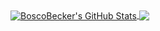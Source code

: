 <!--
**BoscoBecker/BoscoBecker** is a ✨ _special_ ✨ repository because its `README.md` (this file) appears on your GitHub profile.

Here are some ideas to get you started:

- 🔭 I’m currently working on ...
- 🌱 I’m currently learning ...
- 👯 I’m looking to collaborate on ...
- 🤔 I’m looking for help with ...
- 💬 Ask me about ...
- 📫 How to reach me: ...
- 😄 Pronouns: ...
- ⚡ Fun fact: ...
--> 

<a href="#">
  <img align="center" src="https://github-readme-stats.vercel.app/api?username=boscobecker&show_icons=true&line_height=33&count_private=true&theme=dark" alt="BoscoBecker's GitHub Stats" />
</a>

<a href="#">
  <img align="center" src="https://github-readme-stats.vercel.app/api/top-langs/?username=boscobecker&&hide=cmake&langs_count=7&line_height=35&theme=dark" />
</a>
